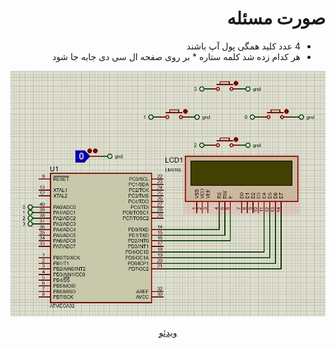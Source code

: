 <div dir="rtl"> 

# صورت مسئله

- 4 عدد کلید همگی پول آپ باشند 
- هر کدام زده شد کلمه ستاره * بر روی صفحه ال سی دی جابه جا شود

![image](./lcd.jpg)
<div align="center"><a href="./lcd.mp4" > ویدئو </div>





</div>